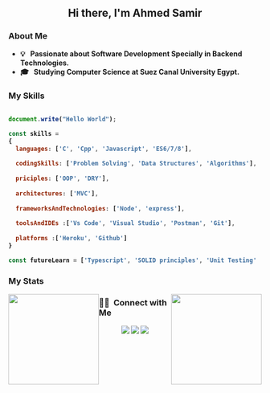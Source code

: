 <h2 align="center"><b>Hi there, I'm Ahmed Samir<b/></h1>

### About Me 
- 💡 &nbsp; Passionate about Software Development Specially in Backend Technologies.
- 🎓 &nbsp; Studying Computer Science at Suez Canal University Egypt.


### My Skills
```js

document.write("Hello World");

const skills = 
{
  languages: ['C', 'Cpp', 'Javascript', 'ES6/7/8'],
  
  codingSkills: ['Problem Solving', 'Data Structures', 'Algorithms'],
  
  priciples: ['OOP', 'DRY'],
  
  architectures: ['MVC'], 
  
  frameworksAndTechnologies: ['Node', 'express'],
  
  toolsAndIDEs :['Vs Code', 'Visual Studio', 'Postman', 'Git'],
  
  platforms :['Heroku', 'Github']
}

const futureLearn = ['Typescript', 'SOLID principles', 'Unit Testing' 'PostgreSQL', 'Socket.io']
```

### My Stats
<p>
<a href="https://github.com/ahmedsamir-dev">
  <img height="180em" style="float: left" src="https://github-readme-stats-eight-theta.vercel.app/api/top-langs/?username=ahmedsamir-dev&theme=react&layout=compact" />
  <img height="180em" style="float: right" src="https://github-readme-stats.vercel.app/api?username=ahmedsamir-dev&show_icons=true&theme=react" />
</a>
</p>


### 🤝🏻 &nbsp;Connect with Me
<p align="center">
  <a href="mailto:ahmedsamirwarda22@gmail.com"><img src="https://img.shields.io/badge/-ahmedsamirwarda22@gmail.com-D14836?style=flat&logo=Gmail&logoColor=white"/></a>
  <a href="https://www.facebook.com/profile.php?id=100008333105764"><img src="https://img.shields.io/badge/-Ahmed Samir-1877F2?style=flat&logo=Facebook&logoColor=white"/></a>
  <a href="https://www.linkedin.com/in/ahmed-samir-b0206b1b8/"><img src="https://img.shields.io/badge/-Ahmed%20Samir-0077B5?style=flat&logo=Linkedin&logoColor=white"/></a>
</p>
